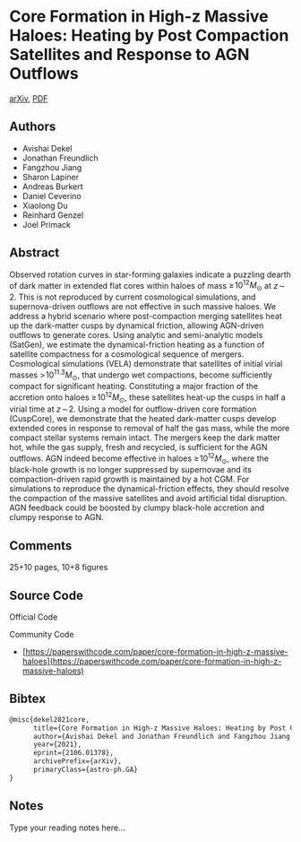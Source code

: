 
# Core Formation in High-z Massive Haloes: Heating by Post Compaction Satellites and Response to AGN Outflows

[arXiv](https://arxiv.org/abs/2106.01378), [PDF](https://arxiv.org/pdf/2106.01378.pdf)

## Authors

- Avishai Dekel
- Jonathan Freundlich
- Fangzhou Jiang
- Sharon Lapiner
- Andreas Burkert
- Daniel Ceverino
- Xiaolong Du
- Reinhard Genzel
- Joel Primack

## Abstract

Observed rotation curves in star-forming galaxies indicate a puzzling dearth of dark matter in extended flat cores within haloes of mass $\geq\! 10^{12}M_\odot$ at $z\!\sim\! 2$. This is not reproduced by current cosmological simulations, and supernova-driven outflows are not effective in such massive haloes. We address a hybrid scenario where post-compaction merging satellites heat up the dark-matter cusps by dynamical friction, allowing AGN-driven outflows to generate cores. Using analytic and semi-analytic models (SatGen), we estimate the dynamical-friction heating as a function of satellite compactness for a cosmological sequence of mergers. Cosmological simulations (VELA) demonstrate that satellites of initial virial masses $>\!10^{11.3}M_\odot$, that undergo wet compactions, become sufficiently compact for significant heating. Constituting a major fraction of the accretion onto haloes $\geq\!10^{12}M_\odot$, these satellites heat-up the cusps in half a virial time at $z\!\sim\! 2$. Using a model for outflow-driven core formation (CuspCore), we demonstrate that the heated dark-matter cusps develop extended cores in response to removal of half the gas mass, while the more compact stellar systems remain intact. The mergers keep the dark matter hot, while the gas supply, fresh and recycled, is sufficient for the AGN outflows. AGN indeed become effective in haloes $\geq\!10^{12}M_\odot$, where the black-hole growth is no longer suppressed by supernovae and its compaction-driven rapid growth is maintained by a hot CGM. For simulations to reproduce the dynamical-friction effects, they should resolve the compaction of the massive satellites and avoid artificial tidal disruption. AGN feedback could be boosted by clumpy black-hole accretion and clumpy response to AGN.

## Comments

25+10 pages, 10+8 figures

## Source Code

Official Code



Community Code

- [https://paperswithcode.com/paper/core-formation-in-high-z-massive-haloes](https://paperswithcode.com/paper/core-formation-in-high-z-massive-haloes)

## Bibtex

```tex
@misc{dekel2021core,
      title={Core Formation in High-z Massive Haloes: Heating by Post Compaction Satellites and Response to AGN Outflows}, 
      author={Avishai Dekel and Jonathan Freundlich and Fangzhou Jiang and Sharon Lapiner and Andreas Burkert and Daniel Ceverino and Xiaolong Du and Reinhard Genzel and Joel Primack},
      year={2021},
      eprint={2106.01378},
      archivePrefix={arXiv},
      primaryClass={astro-ph.GA}
}
```

## Notes

Type your reading notes here...

